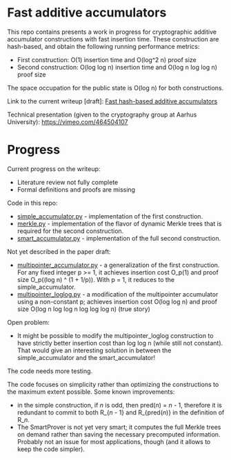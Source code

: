 # Fast additive accumulators

This repo contains presents a work in progress for cryptographic additive accumulator constructions with fast insertion time.
These construction are hash-based, and obtain the following running performance metrics:

- First construction: O(1) insertion time and O(log^2 n) proof size 
- Second construction: O(log log n) insertion time and O(log n log log n) proof size

The space occupation for the public state is O(log n) for both constructions.

Link to the current writeup [draft]: [Fast hash-based additive accumulators](docs/paper-draft.pdf)

Technical presentation (given to the cryptography group at Aarhus University): https://vimeo.com/464504107

# Progress

Current progress on the writeup:
- Literature review not fully complete
- Formal definitions and proofs are missing

Code in this repo:
- [simple_accumulator.py](accumulator/simple_accumulator.py) - implementation of the first construction.
- [merkle.py](accumulator/merkle.py) - implementation of the flavor of dynamic Merkle trees that is required for the second construction.
- [smart_accumulator.py](accumulator/smart_accumulator.py) - implementation of the full second construction.

Not yet described in the paper draft:
- [multipointer_accumulator.py](accumulator/multipointer_accumulator.py) - a generalization of the first construction. For any fixed integer p >= 1, it achieves insertion cost O_p(1) and proof size O_p((log n) ^ (1 + 1/p)). With p = 1, it reduces to the simple_accumulator.
- [multipointer_loglog.py](accumulator/multipointer_loglog.py) - a modification of the multipointer accumulator using a non-constant p; achieves insertion cost O(log log n) and proof size O(log n log log n log log log n) (true story)

Open problem:
- It might be possible to modify the multipointer_loglog construction to have strictly better insertion cost than log log n (while still not constant). That would give an interesting solution in between the simple_accumulator and the smart_accumulator!

The code needs more testing.

The code focuses on simplicity rather than optimizing the constructions to the maximum extent possible. Some known improvements:
- in the simple construction, if *n* is odd, then pred(*n*) = *n* - 1, therefore it is redundant to commit to both R_{*n* - 1} and R_{pred(*n*)} in the definition of R_*n*.
- The SmartProver is not yet very smart; it computes the full Merkle trees on demand rather than saving the necessary precomputed information. Probably not an issue for most applications, though (and it allows to keep the code simpler).
